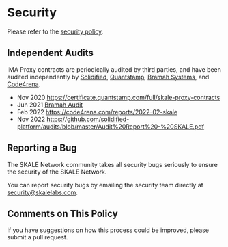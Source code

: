<!-- SPDX-License-Identifier: (AGPL-3.0-only OR CC-BY-4.0) -->

# Security

Please refer to the [security policy](https://skale.network/security).

## Independent Audits

IMA Proxy contracts are periodically audited by third parties, and have been audited independently by [Solidified](https://solidified.io/), [Quantstamp](https://www.quantstamp.com), [Bramah Systems](https://www.bramah.systems/), and [Code4rena](https://code4rena.com/).

-   Nov 2020 <https://certificate.quantstamp.com/full/skale-proxy-contracts>
-   Jun 2021 [Bramah Audit](../audits/SKALE_Audit_Bramah.pdf)
-   Feb 2022 <https://code4rena.com/reports/2022-02-skale>
-   Nov 2022 <https://github.com/solidified-platform/audits/blob/master/Audit%20Report%20-%20SKALE.pdf>

## Reporting a Bug

The SKALE Network community takes all security bugs seriously to ensure the security of the SKALE Network.

You can report security bugs by emailing the security team directly at security@skalelabs.com.

## Comments on This Policy

If you have suggestions on how this process could be improved, please submit a pull request.
